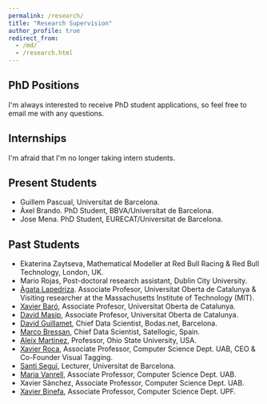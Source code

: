 ```yaml
---
permalink: /research/
title: "Research Supervision"
author_profile: true
redirect_from: 
  - /md/
  - /research.html
---
```



## PhD Positions
I'm always interested to receive PhD student applications, so feel free to email me with any questions.

## Internships
I'm afraid that I'm no longer taking intern students.

## Present Students
+ Guillem Pascual, Universitat de Barcelona.
+ Àxel Brando. PhD Student, BBVA/Universitat de Barcelona.
+ Jose Mena. PhD Student, EURECAT/Universitat de Barcelona.

## Past Students
+ Ekaterina Zaytseva, Mathematical Modeller at Red Bull Racing & Red Bull Technology, London, UK.
+ Mario Rojas, Post-doctoral research assistant, Dublin City University.
+ [Àgata Lapedriza](http://sunai.uoc.edu/~agata/). Associate Profesor, Universitat Oberta de Catalunya & Visiting researcher at the Massachusetts Institute of Technology (MIT).
+ [Xavier Baró](http://sunai.uoc.edu/), Associate Profesor, Universitat Oberta de Catalunya.
+ [David Masip](http://www.cvc.uab.es/~davidm/), Associate Profesor, Universitat Oberta de Catalunya.
+ [David Guillamet](https://www.linkedin.com/in/davidguillamet/?ppe=1), Chief Data Scientist, Bodas.net, Barcelona.
+ [Marco Bressan](https://www.linkedin.com/in/mbressan/?ppe=1), Chief Data Scientist, Satellogic, Spain.
+ [Aleix Martinez](http://www2.ece.ohio-state.edu/~aleix/), Professor, Ohio State University, USA.
+ [Xavier Roca](https://www.linkedin.com/in/xavierroca/?ppe=1), Associate Professor, Computer Science Dept. UAB, CEO & Co-Founder Visual Tagging. 
+ [Santi Seguí](http://www.cvc.uab.es/people/ssegui/), Lecturer, Universitat de Barcelona.
+ [Maria Vanrell](http://www.cat.uab.cat/~maria/), Associate Professor, Computer Science Dept. UAB.
+ Xavier Sànchez, Associate Professor, Computer Science Dept. UAB.
+ [Xavier Binefa](https://www.upf.edu/web/etic/entry/-/-/53910/409/xavier-binefa), Associate Professor, Computer Science Dept. UPF.
